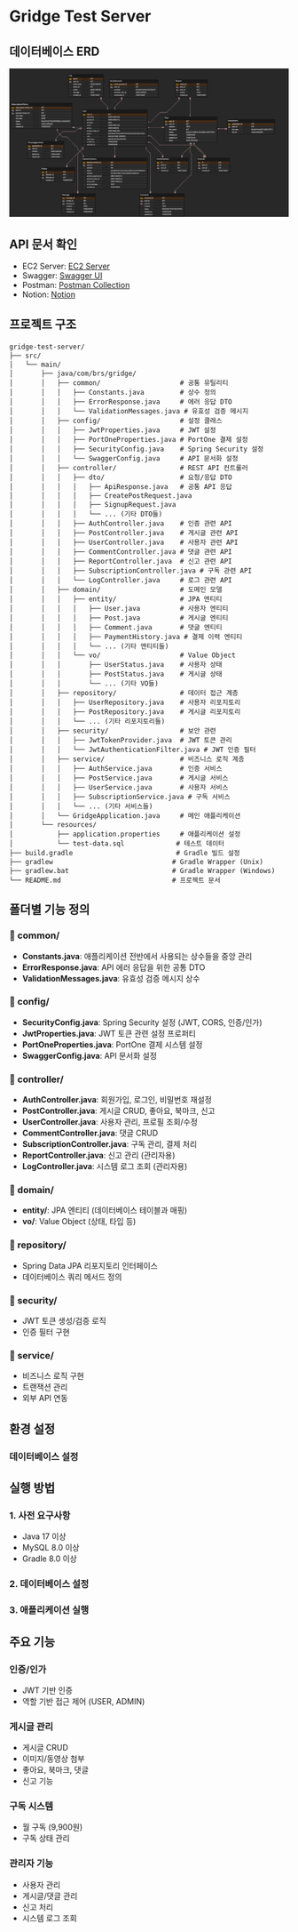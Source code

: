 # Gridge Test Server

## 데이터베이스 ERD

![Database ERD](docs/brs-gridge-test-server-erd.png)

## API 문서 확인

- EC2 Server: [EC2 Server](http://43.201.30.237)
- Swagger: [Swagger UI](http://43.201.30.237/swagger-ui/index.html)
- Postman: [Postman Collection](https://.postman.co/workspace/My-Workspace~de85d44d-15c1-450d-87ea-2694673fde04/collection/40062499-a8294960-220f-438f-9912-14e5bc360a29?action=share&creator=40062499&active-environment=40062499-6cf49d97-c33e-4f36-9298-9f87ae1fdae9)
- Notion: [Notion](https://www.notion.so/API-260d9fa672ba80349a3ac37207dd2ffb?source=copy_link)

## 프로젝트 구조

```
gridge-test-server/
├── src/
│   └── main/
│       ├── java/com/brs/gridge/
│       │   ├── common/                    # 공통 유틸리티
│       │   │   ├── Constants.java         # 상수 정의
│       │   │   ├── ErrorResponse.java     # 에러 응답 DTO
│       │   │   └── ValidationMessages.java # 유효성 검증 메시지
│       │   ├── config/                    # 설정 클래스
│       │   │   ├── JwtProperties.java     # JWT 설정
│       │   │   ├── PortOneProperties.java # PortOne 결제 설정
│       │   │   ├── SecurityConfig.java    # Spring Security 설정
│       │   │   └── SwaggerConfig.java     # API 문서화 설정
│       │   ├── controller/                # REST API 컨트롤러
│       │   │   ├── dto/                   # 요청/응답 DTO
│       │   │   │   ├── ApiResponse.java   # 공통 API 응답
│       │   │   │   ├── CreatePostRequest.java
│       │   │   │   ├── SignupRequest.java
│       │   │   │   └── ... (기타 DTO들)
│       │   │   ├── AuthController.java    # 인증 관련 API
│       │   │   ├── PostController.java    # 게시글 관련 API
│       │   │   ├── UserController.java    # 사용자 관련 API
│       │   │   ├── CommentController.java # 댓글 관련 API
│       │   │   ├── ReportController.java  # 신고 관련 API
│       │   │   ├── SubscriptionController.java # 구독 관련 API
│       │   │   └── LogController.java     # 로그 관련 API
│       │   ├── domain/                    # 도메인 모델
│       │   │   ├── entity/                # JPA 엔티티
│       │   │   │   ├── User.java          # 사용자 엔티티
│       │   │   │   ├── Post.java          # 게시글 엔티티
│       │   │   │   ├── Comment.java       # 댓글 엔티티
│       │   │   │   ├── PaymentHistory.java # 결제 이력 엔티티
│       │   │   │   └── ... (기타 엔티티들)
│       │   │   └── vo/                    # Value Object
│       │   │       ├── UserStatus.java    # 사용자 상태
│       │   │       ├── PostStatus.java    # 게시글 상태
│       │   │       └── ... (기타 VO들)
│       │   ├── repository/                # 데이터 접근 계층
│       │   │   ├── UserRepository.java    # 사용자 리포지토리
│       │   │   ├── PostRepository.java    # 게시글 리포지토리
│       │   │   └── ... (기타 리포지토리들)
│       │   ├── security/                  # 보안 관련
│       │   │   ├── JwtTokenProvider.java  # JWT 토큰 관리
│       │   │   └── JwtAuthenticationFilter.java # JWT 인증 필터
│       │   ├── service/                   # 비즈니스 로직 계층
│       │   │   ├── AuthService.java       # 인증 서비스
│       │   │   ├── PostService.java       # 게시글 서비스
│       │   │   ├── UserService.java       # 사용자 서비스
│       │   │   ├── SubscriptionService.java # 구독 서비스
│       │   │   └── ... (기타 서비스들)
│       │   └── GridgeApplication.java     # 메인 애플리케이션
│       └── resources/
│           ├── application.properties     # 애플리케이션 설정
│           └── test-data.sql             # 테스트 데이터
├── build.gradle                          # Gradle 빌드 설정
├── gradlew                              # Gradle Wrapper (Unix)
├── gradlew.bat                          # Gradle Wrapper (Windows)
└── README.md                            # 프로젝트 문서
```

## 폴더별 기능 정의

### 📁 common/

- **Constants.java**: 애플리케이션 전반에서 사용되는 상수들을 중앙 관리
- **ErrorResponse.java**: API 에러 응답을 위한 공통 DTO
- **ValidationMessages.java**: 유효성 검증 메시지 상수

### 📁 config/

- **SecurityConfig.java**: Spring Security 설정 (JWT, CORS, 인증/인가)
- **JwtProperties.java**: JWT 토큰 관련 설정 프로퍼티
- **PortOneProperties.java**: PortOne 결제 시스템 설정
- **SwaggerConfig.java**: API 문서화 설정

### 📁 controller/

- **AuthController.java**: 회원가입, 로그인, 비밀번호 재설정
- **PostController.java**: 게시글 CRUD, 좋아요, 북마크, 신고
- **UserController.java**: 사용자 관리, 프로필 조회/수정
- **CommentController.java**: 댓글 CRUD
- **SubscriptionController.java**: 구독 관리, 결제 처리
- **ReportController.java**: 신고 관리 (관리자용)
- **LogController.java**: 시스템 로그 조회 (관리자용)

### 📁 domain/

- **entity/**: JPA 엔티티 (데이터베이스 테이블과 매핑)
- **vo/**: Value Object (상태, 타입 등)

### 📁 repository/

- Spring Data JPA 리포지토리 인터페이스
- 데이터베이스 쿼리 메서드 정의

### 📁 security/

- JWT 토큰 생성/검증 로직
- 인증 필터 구현

### 📁 service/

- 비즈니스 로직 구현
- 트랜잭션 관리
- 외부 API 연동

## 환경 설정

### 데이터베이스 설정

## 실행 방법

### 1. 사전 요구사항

- Java 17 이상
- MySQL 8.0 이상
- Gradle 8.0 이상

### 2. 데이터베이스 설정

### 3. 애플리케이션 실행

## 주요 기능

### 인증/인가

- JWT 기반 인증
- 역할 기반 접근 제어 (USER, ADMIN)

### 게시글 관리

- 게시글 CRUD
- 이미지/동영상 첨부
- 좋아요, 북마크, 댓글
- 신고 기능

### 구독 시스템

- 월 구독 (9,900원)
- 구독 상태 관리

### 관리자 기능

- 사용자 관리
- 게시글/댓글 관리
- 신고 처리
- 시스템 로그 조회
